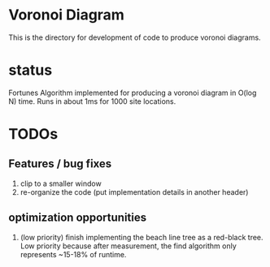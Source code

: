 # Voronoi Diagram

This is the directory for development of code to produce voronoi diagrams.

# status

Fortunes Algorithm implemented for producing a voronoi diagram in O(log N) time. Runs in about 1ms for 1000 site locations.

# TODOs
## Features / bug fixes
1. clip to a smaller window
2. re-organize the code (put implementation details in another header)

## optimization opportunities
1. (low priority) finish implementing the beach line tree as a red-black tree. Low priority because after measurement, the find algorithm only represents ~15-18% of runtime.  

